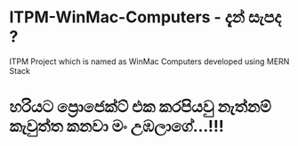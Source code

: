 # ITPM-WinMac-Computers - දැන් සැපද ?
ITPM Project which is named as WinMac Computers developed using MERN Stack

# හරියට ප්‍රොජෙක්ට් එක කරපියවු නැත්නම් කැවුත්ත කනවා මං උඹලාගේ...!!!
